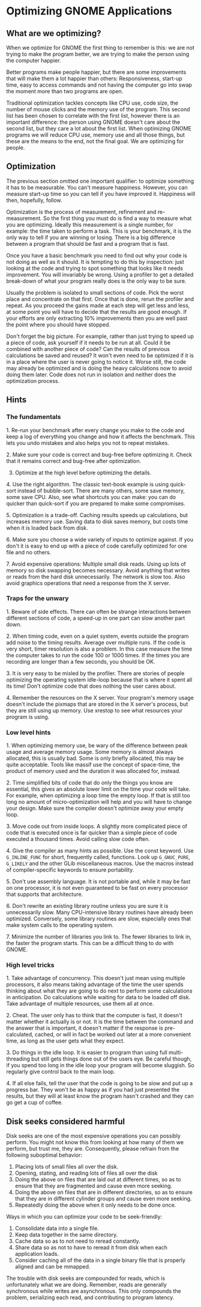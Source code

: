 # Optimizing GNOME Applications

## What are we optimizing?

When we optimize for GNOME the first thing to remember is this: we are not
trying to make the program better, we are trying to make the person using the
computer happier.

Better programs make people happier, but there are some improvements that will
make them a lot happier than others: Responsiveness, start-up time, easy to
access commands and not having the computer go into swap the moment more than
two programs are open.

Traditional optimization tackles concepts like CPU use, code size, the number of
mouse clicks and the memory use of the program. This second list has been chosen
to correlate with the first list, however there is an important difference: the
person using GNOME doesn't care about the second list, but they care a lot about
the first list. When optimizing GNOME programs we will reduce CPU use, memory
use and all those things, but these are the means to the end, not the final
goal. We are optimizing for people.

## Optimization

The previous section omitted one important qualifier: to optimize something it
has to be measurable. You can't measure happiness. However, you can measure
start-up time so you can tell if you have improved it. Happiness will then,
hopefully, follow.

Optimization is the process of measurement, refinement and re-measurement. So
the first thing you must do is find a way to measure what you are optimizing.
Ideally this measurement is a single number, for example: the time taken to
perform a task. This is your benchmark, it is the only way to tell if you are
winning or losing. There is a big difference between a program that should be
fast and a program that is fast.

Once you have a basic benchmark you need to find out why your code is not doing
as well as it should. It is tempting to do this by inspection: just looking at
the code and trying to spot something that looks like it needs improvement. You
will invariably be wrong. Using a profiler to get a detailed break-down of what
your program really does is the only way to be sure.

Usually the problem is isolated to small sections of code. Pick the worst place
and concentrate on that first. Once that is done, rerun the profiler and repeat.
As you proceed the gains made at each step will get less and less, at some point
you will have to decide that the results are good enough. If your efforts are
only extracting 10% improvements then you are well past the point where you
should have stopped.

Don't forget the big picture. For example, rather than just trying to speed up a
piece of code, ask yourself if it needs to be run at all. Could it be combined
with another piece of code? Can the results of previous calculations be saved
and reused? It won't even need to be optimized if it is in a place where the
user is never going to notice it. Worse still, the code may already be optimized
and is doing the heavy calculations now to avoid doing them later. Code does not
run in isolation and neither does the optimization process.

## Hints

### The fundamentals

1\. Re-run your benchmark after every change you make to the code and keep a log
of everything you change and how it affects the benchmark. This lets you undo
mistakes and also helps you not to repeat mistakes.

2\. Make sure your code is correct and bug-free before optimizing it. Check that
it remains correct and bug-free after optimization.

3. Optimize at the high level before optimizing the details.

4\. Use the right algorithm. The classic text-book example is using quick-sort
instead of bubble-sort. There are many others, some save memory, some save CPU.
Also, see what shortcuts you can make: you can do quicker than quick-sort if you
are prepared to make some compromises.

5\. Optimization is a trade-off. Caching results speeds up calculations, but
increases memory use. Saving data to disk saves memory, but costs time when it
is loaded back from disk.

6\. Make sure you choose a wide variety of inputs to optimize against. If you
don't it is easy to end up with a piece of code carefully optimized for one file
and no others.

7\. Avoid expensive operations: Multiple small disk reads. Using up lots of
memory so disk swapping becomes necessary. Avoid anything that writes or reads
from the hard disk unnecessarily. The network is slow too. Also avoid graphics
operations that need a response from the X server.

### Traps for the unwary

1\. Beware of side effects. There can often be strange interactions between
different sections of code, a speed-up in one part can slow another part down.

2\. When timing code, even on a quiet system, events outside the program add
noise to the timing results. Average over multiple runs. If the code is very
short, timer resolution is also a problem. In this case measure the time the
computer takes to run the code 100 or 1000 times. If the times you are recording
are longer than a few seconds, you should be OK.

3\. It is very easy to be misled by the profiler. There are stories of people
optimizing the operating system idle-loop because that is where it spent all its
time! Don't optimize code that does nothing the user cares about.

4\. Remember the resources on the X server. Your program's memory usage doesn't
include the pixmaps that are stored in the X server's process, but they are
still using up memory. Use xrestop to see what resources your program is using.

### Low level hints

1\. When optimizing memory use, be wary of the difference between peak usage and
average memory usage. Some memory is almost always allocated, this is usually
bad. Some is only briefly allocated, this may be quite acceptable. Tools like
massif use the concept of space-time, the product of memory used and the
duration it was allocated for, instead.

2\. Time simplified bits of code that do only the things you know are essential,
this gives an absolute lower limit on the time your code will take. For example,
when optimizing a loop time the empty loop. If that is still too long no amount
of micro-optimization will help and you will have to change your design. Make
sure the compiler doesn't optimize away your empty loop.

3\. Move code out from inside loops. A slightly more complicated piece of code
that is executed once is far quicker than a simple piece of code executed a
thousand times. Avoid calling slow code often.

4\. Give the compiler as many hints as possible. Use the const keyword. Use
`G_INLINE_FUNC` for short, frequently called, functions. Look up
`G_GNUC_PURE`, `G_LIKELY` and the other GLib miscellaneous macros. Use the
macros instead of compiler-specific keywords to ensure portability.

5\. Don't use assembly language. It is not portable and, while it may be fast on
one processor, it is not even guaranteed to be fast on every processor that
supports that architecture.

6\. Don't rewrite an existing library routine unless you are sure it is
unnecessarily slow. Many CPU-intensive library routines have already been
optimized. Conversely, some library routines are slow, especially ones that make
system calls to the operating system.

7\. Minimize the number of libraries you link to. The fewer libraries to link in,
the faster the program starts. This can be a difficult thing to do with GNOME.

### High level tricks

1\. Take advantage of concurrency. This doesn't just mean using multiple
processors, it also means taking advantage of the time the user spends thinking
about what they are going to do next to perform some calculations in
anticipation. Do calculations while waiting for data to be loaded off disk. Take
advantage of multiple resources, use them all at once.

2\. Cheat. The user only has to think that the computer is fast, it doesn't
matter whether it actually is or not. It is the time between the command and the
answer that is important, it doesn't matter if the response is pre-calculated,
cached, or will in fact be worked out later at a more convenient time, as long
as the user gets what they expect.

3\. Do things in the idle loop. It is easier to program than using full
multi-threading but still gets things done out of the users eye. Be careful
though, if you spend too long in the idle loop your program will become
sluggish. So regularly give control back to the main loop.

4\. If all else fails, tell the user that the code is going to be slow and put up
a progress bar. They won't be as happy as if you had just presented the results,
but they will at least know the program hasn't crashed and they can go get a cup
of coffee.

## Disk seeks considered harmful

Disk seeks are one of the most expensive operations you can possibly perform.
You might not know this from looking at how many of them we perform, but trust
me, they are. Consequently, please refrain from the following suboptimal
behavior:

1. Placing lots of small files all over the disk.
2. Opening, stating, and reading lots of files all over the disk
3. Doing the above on files that are laid out at different times, so as to
   ensure that they are fragmented and cause even more seeking.
4. Doing the above on files that are in different directories, so as to ensure
   that they are in different cylinder groups and cause even more seeking.
5. Repeatedly doing the above when it only needs to be done once.

Ways in which you can optimize your code to be seek-friendly:

1. Consolidate data into a single file.
2. Keep data together in the same directory.
3. Cache data so as to not need to reread constantly.
4. Share data so as not to have to reread it from disk when each application
   loads.
5. Consider caching all of the data in a single binary file that is properly
   aligned and can be mmapped.

The trouble with disk seeks are compounded for reads, which is unfortunately
what we are doing. Remember, reads are generally synchronous while writes are
asynchronous. This only compounds the problem, serializing each read, and
contributing to program latency.
